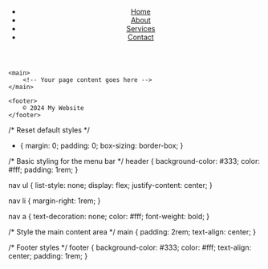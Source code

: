 <!DOCTYPE html>
<html lang="en">
<head>
    <meta charset="UTF-8">
    <meta name="viewport" content="width=device-width, initial-scale=1.0">
    <link rel="stylesheet" href="styles.css">
    <title>My Website</title>
</head>
<body>
    <header>
        <nav>
            <ul>
                <li><a href="index.html">Home</a></li>
                <li><a href="about.html">About</a></li>
                <li><a href="services.html">Services</a></li>
                <li><a href="contact.html">Contact</a></li>
            </ul>
        </nav>
    </header>

    <main>
        <!-- Your page content goes here -->
    </main>

    <footer>
        © 2024 My Website
    </footer>
</body>
</html>




/* Reset default styles */
* {
    margin: 0;
    padding: 0;
    box-sizing: border-box;
}

/* Basic styling for the menu bar */
header {
    background-color: #333;
    color: #fff;
    padding: 1rem;
}

nav ul {
    list-style: none;
    display: flex;
    justify-content: center;
}

nav li {
    margin-right: 1rem;
}

nav a {
    text-decoration: none;
    color: #fff;
    font-weight: bold;
}

/* Style the main content area */
main {
    padding: 2rem;
    text-align: center;
}

/* Footer styles */
footer {
    background-color: #333;
    color: #fff;
    text-align: center;
    padding: 1rem;
}
